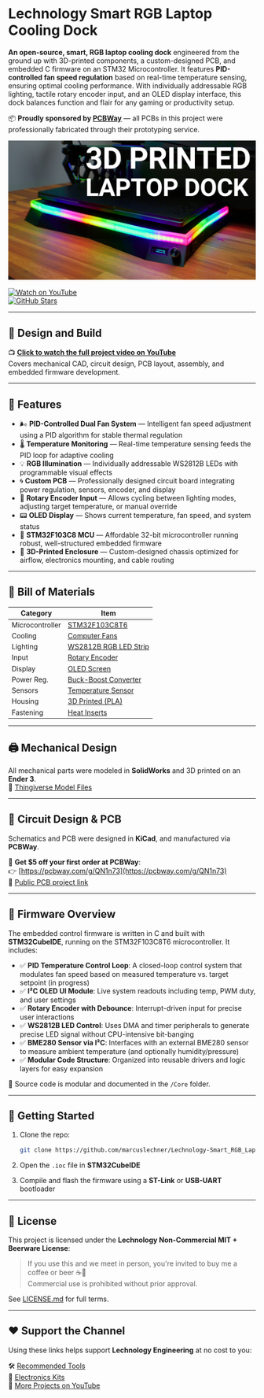 
# Lechnology Smart RGB Laptop Cooling Dock

**An open-source, smart, RGB laptop cooling dock** engineered from the ground up with 3D-printed components, a custom-designed PCB, and embedded C firmware on an STM32 Microcontroller. It features **PID-controlled fan speed regulation** based on real-time temperature sensing, ensuring optimal cooling performance. With individually addressable RGB lighting, tactile rotary encoder input, and an OLED display interface, this dock balances function and flair for any gaming or productivity setup.

📦 **Proudly sponsored by [PCBWay](https://pcbway.com/g/QN1n73)** — all PCBs in this project were professionally fabricated through their prototyping service.  

![3D Printed RGB Laptop Dock](Assets/laptop_dock_thumbnail.png)

[![Watch on YouTube](https://img.shields.io/badge/Watch%20Video-%F0%9F%8E%A5-red?logo=youtube)](https://youtu.be/KlnJxFxes5I)  
[![GitHub Stars](https://img.shields.io/github/stars/marcuslechner/Lechnology-Smart_RGB_Laptop_Cooling_Dock?style=social)](https://github.com/marcuslechner/Lechnology-Smart_RGB_Laptop_Cooling_Dock)

---

## 🎥 Design and Build

📺 **[Click to watch the full project video on YouTube](https://youtu.be/KlnJxFxes5I)**  
Covers mechanical CAD, circuit design, PCB layout, assembly, and embedded firmware development.

---

## 🔧 Features

- 🌬️ **PID-Controlled Dual Fan System** — Intelligent fan speed adjustment using a PID algorithm for stable thermal regulation  
- 🌡️ **Temperature Monitoring** — Real-time temperature sensing feeds the PID loop for adaptive cooling  
- 💡 **RGB Illumination** — Individually addressable WS2812B LEDs with programmable visual effects  
- 🌀 **Custom PCB** — Professionally designed circuit board integrating power regulation, sensors, encoder, and display  
- 🔁 **Rotary Encoder Input** — Allows cycling between lighting modes, adjusting target temperature, or manual override  
- 📟 **OLED Display** — Shows current temperature, fan speed, and system status  
- 🧠 **STM32F103C8 MCU** — Affordable 32-bit microcontroller running robust, well-structured embedded firmware
- 🧱 **3D-Printed Enclosure** — Custom-designed chassis optimized for airflow, electronics mounting, and cable routing  

---

## 🧰 Bill of Materials

| Category      | Item                                        |
|---------------|---------------------------------------------|
| Microcontroller | [STM32F103C8T6](https://amzn.to/4fDvRRE)     |
| Cooling        | [Computer Fans](https://amzn.to/4hZPmWb)     |
| Lighting       | [WS2812B RGB LED Strip](https://amzn.to/3ZeDNmJ) |
| Input          | [Rotary Encoder](https://amzn.to/3CElFd5)     |
| Display        | [OLED Screen](https://amzn.to/40X8Cxr)        |
| Power Reg.     | [Buck-Boost Converter](https://amzn.to/3BdbzzH) |
| Sensors        | [Temperature Sensor](https://amzn.to/3ASJWLU) |
| Housing        | [3D Printed (PLA)](https://amzn.to/3velPAv)   |
| Fastening      | [Heat Inserts](https://amzn.to/4eLyRu2)       |

---

## 🖨️ Mechanical Design

All mechanical parts were modeled in **SolidWorks** and 3D printed on an **Ender 3**.  
🔗 [Thingiverse Model Files](https://www.thingiverse.com/thing:6853587)

---

## 📡 Circuit Design & PCB

Schematics and PCB were designed in **KiCad**, and manufactured via **PCBWay**.

🧾 **Get $5 off your first order at PCBWay**:  
👉 [https://pcbway.com/g/QN1n73](https://pcbway.com/g/QN1n73)  
📄 [Public PCB project link](https://www.pcbway.com/project/shareproject/Lechnology_RGB_Laptop_Cooler.html)

---

## 🧠 Firmware Overview

The embedded control firmware is written in C and built with **STM32CubeIDE**, running on the STM32F103C8T6 microcontroller. It includes:

- ✅ **PID Temperature Control Loop**: A closed-loop control system that modulates fan speed based on measured temperature vs. target setpoint (in progress)
- ✅ **I²C OLED UI Module**: Live system readouts including temp, PWM duty, and user settings  
- ✅ **Rotary Encoder with Debounce**: Interrupt-driven input for precise user interactions  
- ✅ **WS2812B LED Control**: Uses DMA and timer peripherals to generate precise LED signal without CPU-intensive bit-banging
- ✅ **BME280 Sensor via I²C**: Interfaces with an external BME280 sensor to measure ambient temperature (and optionally humidity/pressure)
- ✅ **Modular Code Structure**: Organized into reusable drivers and logic layers for easy expansion  

🎯 Source code is modular and documented in the `/Core` folder.

---

## 🚀 Getting Started

1. Clone the repo:
   ```bash
   git clone https://github.com/marcuslechner/Lechnology-Smart_RGB_Laptop_Cooling_Dock.git
   ```

2. Open the `.ioc` file in **STM32CubeIDE**
3. Compile and flash the firmware using a **ST-Link** or **USB-UART** bootloader

---

## 📜 License

This project is licensed under the **Lechnology Non-Commercial MIT + Beerware License**:

> If you use this and we meet in person, you're invited to buy me a coffee or beer ☕🍺  
> Commercial use is prohibited without prior approval.

See [LICENSE.md](LICENSE.md) for full terms.

---

## ❤️ Support the Channel

Using these links helps support **Lechnology Engineering** at no cost to you:

🛠️ [Recommended Tools](https://amzn.to/3SStW2l)  
🔌 [Electronics Kits](https://amzn.to/3SStW2l)  
🎥 [More Projects on YouTube](https://youtube.com/@lechnologyengineering)
